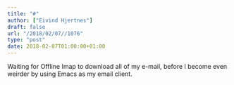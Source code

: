 ```yaml
---
title: "#"
author: ["Eivind Hjertnes"]
draft: false
url: "/2018/02/07//1076"
type: "post"
date: 2018-02-07T01:00:00+01:00
---
```


Waiting for Offline Imap to download all of my e-mail, before I become
even weirder by using Emacs as my email client.
